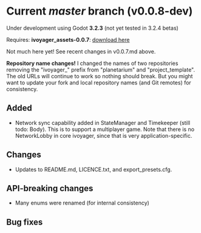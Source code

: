 # Current _master_ branch (v0.0.8-dev)
Under development using Godot **3.2.3** (not yet tested in 3.2.4 betas)

Requires: **ivoyager_assets-0.0.7**: [download here](https://github.com/ivoyager/downloads/releases/tag/v0.0.7-alpha)

Not much here yet! See recent changes in v0.0.7.md above.

**Repository name changes!** I changed the names of two repositories removing the "ivoyager_" prefix from "planetarium" and "project_template". The old URLs will continue to work so nothing should break. But you might want to update your fork and local repository names (and Git remotes) for consistency. 

## Added
* Network sync capability added in StateManager and Timekeeper (still todo: Body). This is to support a multiplayer game. Note that there is no NetworkLobby in core ivoyager, since that is very application-specific.

## Changes
* Updates to README.md, LICENCE.txt, and export_presets.cfg.

## API-breaking changes
* Many enums were renamed (for internal consistency)

## Bug fixes
